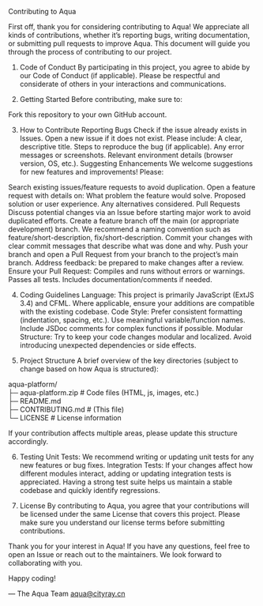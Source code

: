 Contributing to Aqua 

First off, thank you for considering contributing to Aqua! We appreciate all kinds of contributions, whether it’s reporting bugs, writing documentation, or submitting pull requests to improve Aqua. This document will guide you through the process of contributing to our project.

1. Code of Conduct
By participating in this project, you agree to abide by our Code of Conduct (if applicable).
Please be respectful and considerate of others in your interactions and communications.

2. Getting Started
Before contributing, make sure to:

Fork this repository to your own GitHub account.

3. How to Contribute
Reporting Bugs
Check if the issue already exists in Issues.
Open a new issue if it does not exist. Please include:
A clear, descriptive title.
Steps to reproduce the bug (if applicable).
Any error messages or screenshots.
Relevant environment details (browser version, OS, etc.).
Suggesting Enhancements
We welcome suggestions for new features and improvements! Please:

Search existing issues/feature requests to avoid duplication.
Open a feature request with details on:
What problem the feature would solve.
Proposed solution or user experience.
Any alternatives considered.
Pull Requests
Discuss potential changes via an Issue before starting major work to avoid duplicated efforts.
Create a feature branch off the main (or appropriate development) branch. We recommend a naming convention such as feature/short-description, fix/short-description.
Commit your changes with clear commit messages that describe what was done and why.
Push your branch and open a Pull Request from your branch to the project’s main branch.
Address feedback: be prepared to make changes after a review.
Ensure your Pull Request:
Compiles and runs without errors or warnings.
Passes all tests.
Includes documentation/comments if needed.

4. Coding Guidelines
Language: This project is primarily JavaScript (ExtJS 3.4) and CFML. Where applicable, ensure your additions are compatible with the existing codebase.
Code Style:
Prefer consistent formatting (indentation, spacing, etc.).
Use meaningful variable/function names.
Include JSDoc comments for complex functions if possible.
Modular Structure: Try to keep your code changes modular and localized. Avoid introducing unexpected dependencies or side effects.

5. Project Structure
A brief overview of the key directories (subject to change based on how Aqua is structured):

aqua-platform/ <br>
├─ aqua-platform.zip # Code files (HTML, js, images, etc.) <br>
├─ README.md <br>
├─ CONTRIBUTING.md   # (This file) <br>
└─ LICENSE           # License information  <br>


If your contribution affects multiple areas, please update this structure accordingly.

6. Testing
Unit Tests: We recommend writing or updating unit tests for any new features or bug fixes.
Integration Tests: If your changes affect how different modules interact, adding or updating integration tests is appreciated.
Having a strong test suite helps us maintain a stable codebase and quickly identify regressions.

7. License
By contributing to Aqua, you agree that your contributions will be licensed under the same License that covers this project.
Please make sure you understand our license terms before submitting contributions.

Thank you for your interest in Aqua!
If you have any questions, feel free to open an Issue or reach out to the maintainers. We look forward to collaborating with you.

Happy coding!

— The Aqua Team 
aqua@cityray.cn
